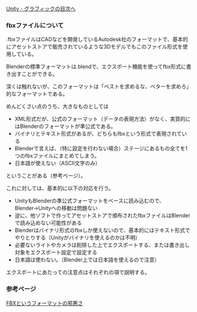 [Unity - グラフィックの目次へ](./../index.md)

### fbxファイルについて

.fbxファイルはCADなどを開発しているAutodesk社のフォーマットで、基本的にアセットストアで販売されているような3Dモデルでもこのファイル形式を使用している。

Blenderの標準フォーマットは.blendで、エクスポート機能を使ってfbx形式に書き出すことができる。

深くは触れないが、このフォーマットは「ベストを求めるな、ベターを求めろ」的なフォーマットである。

めんどくさい点のうち、大きなものとしては

- XML形式だが、公式のフォーマット（データの表現方法）がなく、実質的にはBlenderのフォーマットが準公式である。
- バイナリとテキスト形式があるが、どちらもfbxという形式で表現されている
- Blenderで言えば、（特に設定を行わない場合）ステージにあるもの全てを1つのfbxファイルにまとめてしまう。
- 日本語が使えない（ASCII文字のみ）

ということがある（参考ページ）。

これに対しては、基本的に以下の対応を行う。

- UnityもBlenderの準公式フォーマットをベースに読み込むので、Blender→Unityへの移動は問題ない
- 逆に、他ソフトで作ってアセットストアで頒布されたfbxファイルはBlenderで読み込めない可能性がある
- Blenderはバイナリ形式のfbxしか使えないので、基本的にはテキスト形式でやりとりする（Unityがバイナリを使えるのかは不明）
- 必要ないライトやカメラは削除した上でエクスポートする、または書き出し対象をエクスポート設定で設定する
- 日本語は使わない。（Blender上では日本語を使えるので注意）

エクスポートにあたっての注意点はそれぞれの項で説明する。

### 参考ページ

[FBXというフォーマットの邪悪さ](https://scrapbox.io/keroxp/FBX%E3%81%A8%E3%81%84%E3%81%86%E3%83%95%E3%82%A9%E3%83%BC%E3%83%9E%E3%83%83%E3%83%88%E3%81%AE%E9%82%AA%E6%82%AA%E3%81%95)